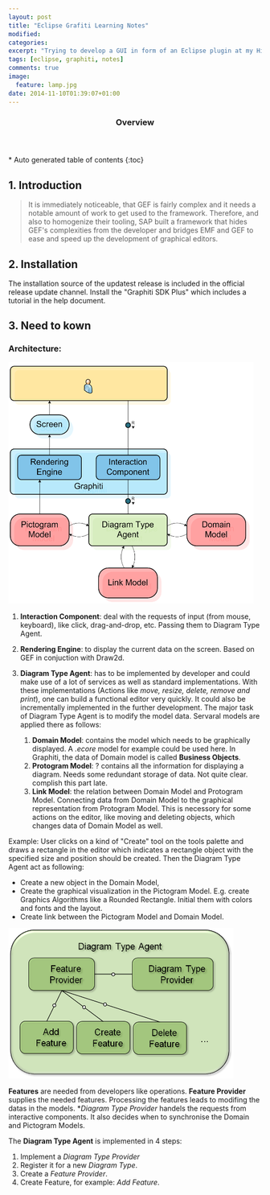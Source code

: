 ```yaml
---
layout: post
title: "Eclipse Grafiti Learning Notes"
modified:
categories: 
excerpt: "Trying to develop a GUI in form of an Eclipse plugin at my HiWi job. At last I chose a more recent tool, \"Graphiti\". This are the notes taken from the tutorials as well as the procedure of development."
tags: [eclipse, graphiti, notes]
comments: true
image:
  feature: lamp.jpg
date: 2014-11-10T01:39:07+01:00
---
```

<section id="table-of-contents" class="toc">
  <header>
    <h3>Overview</h3>
  </header>
<div id="drawer" markdown="1">
*  Auto generated table of contents
{:toc}
</div>
</section><!-- /#table-of-contents -->

## 1. Introduction
> It is immediately noticeable, that GEF is fairly complex and it needs a notable amount of work to get used to the framework. Therefore, and also to homogenize their tooling, SAP built a framework that hides GEF's complexities from the developer and bridges EMF and GEF to ease and speed up the development of graphical editors. 
    
## 2. Installation
The installation source of the updatest release is included in the official release update channel. Install the "Graphiti SDK Plus" which includes a tutorial in the help document.

## 3. Need to kown

### Architecture:

![Basic Architecture](/images/grafiti-architecture.png)

1. **Interaction Component**: deal with the requests of input (from mouse, keyboard), like click, drag-and-drop, etc. Passing them to Diagram Type Agent. 
2. **Rendering Engine**: to display the current data on the screen. Based on GEF in conjuction with Draw2d.
3. **Diagram Type Agent**: has to be implemented by developer and could make use of a lot of services as well as standard implementations. With these implementations (Actions like _move, resize, delete, remove and print_), one can build a functional editor very quickly. It could also be incrementally implemented in the further development. The major task of Diagram Type Agent is to modify the model data. Servaral models are applied there as follows:

   1. **Domain Model**: contains the model which needs to be graphically displayed. A _.ecore_ model for example could be used here. In Graphiti, the data of Domain model is called **Business Objects**.
   2. **Protogram Model**: ? contains all the information for displaying a diagram. Needs some redundant storage of data. Not quite clear. complish this part late.
   3. **Link Model**: the relation between Domain Model and Protogram Model. Connecting data from Domain Model to the graphical representation from Protogram Model. This is necessory for some actions on the editor, like moving and deleting objects, which changes data of Domain Model as well.

Example: User clicks on a kind of "Create" tool on the tools palette and draws a rectangle in the editor which indicates a rectangle object with the specified size and position should be created. Then the Diagram Type Agent act as following:

   * Create a new object in the Domain Model,
   * Create the graphical visualization in the Pictogram Model. E.g. create Graphics Algorithms like a Rounded Rectangle. Initial them with colors and fonts and the layout.
   * Create link between the Pictogram Model and Domain Model.
        
![Inside Diagram Type Agent](/images/diagram-type-agent-new.png)

**Features** are needed from developers like operations. **Feature Provider** supplies the needed features. Processing the features leads to modifing the datas in the models. **Diagram Type Provider* handels the requests from interactive components. It also decides when to synchronise the Domain and Pictogram Models.
  
The **Diagram Type Agent** is implemented in 4 steps:

   1. Implement a _Diagram Type Provider_
   2. Register it for a new _Diagram Type_.
   3. Create a _Feature Provider_.
   4. Create Feature, for example: _Add Feature_.

    